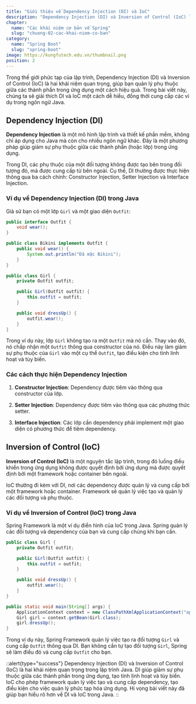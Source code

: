 ```yaml
---
title: "Giới thiệu về Dependency Injection (DI) và IoC"
description: "Dependency Injection (DI) và Inversion of Control (IoC) là hai khái niệm quan trọng trong lập trình Java. DI giúp giảm sự phụ thuộc giữa các thành phần trong ứng dụng, tạo tính linh hoạt và tùy biến."
chapter:
  name: "Các khái niệm cơ bản về Spring"
  slug: "chuong-02-cac-khai-niem-co-ban"
category:
  name: "Spring Boot"
  slug: "spring-boot"
image: https://kungfutech.edu.vn/thumbnail.png
position: 2
---
```


Trong thế giới phức tạp của lập trình, Dependency Injection (DI) và Inversion of Control (IoC) là hai khái niệm quan trọng, giúp bạn quản lý phụ thuộc giữa các thành phần trong ứng dụng một cách hiệu quả. Trong bài viết này, chúng ta sẽ giải thích DI và IoC một cách dễ hiểu, đồng thời cung cấp các ví dụ trong ngôn ngữ Java.

## Dependency Injection (DI)

**Dependency Injection** là một mô hình lập trình và thiết kế phần mềm, không chỉ áp dụng cho Java mà còn cho nhiều ngôn ngữ khác. Đây là một phương pháp giúp giảm sự phụ thuộc giữa các thành phần (hoặc lớp) trong ứng dụng.

Trong DI, các phụ thuộc của một đối tượng không được tạo bên trong đối tượng đó, mà được cung cấp từ bên ngoài. Cụ thể, DI thường được thực hiện thông qua ba cách chính: Constructor Injection, Setter Injection và Interface Injection.

### Ví dụ về Dependency Injection (DI) trong Java

Giả sử bạn có một lớp `Girl` và một giao diện `Outfit`:

```java
public interface Outfit {
    void wear();
}

public class Bikini implements Outfit {
    public void wear() {
        System.out.println("Đã mặc Bikini");
    }
}

public class Girl {
    private Outfit outfit;

    public Girl(Outfit outfit) {
        this.outfit = outfit;
    }

    public void dressUp() {
        outfit.wear();
    }
}
```

Trong ví dụ này, lớp `Girl` không tạo ra một `Outfit` mà nó cần. Thay vào đó, nó chấp nhận một `Outfit` thông qua constructor của nó. Điều này làm giảm sự phụ thuộc của `Girl` vào một cụ thể `Outfit`, tạo điều kiện cho tính linh hoạt và tùy biến.

### Các cách thực hiện Dependency Injection

1. **Constructor Injection**: Dependency được tiêm vào thông qua constructor của lớp.

2. **Setter Injection**: Dependency được tiêm vào thông qua các phương thức setter.

3. **Interface Injection**: Các lớp cần dependency phải implement một giao diện có phương thức để tiêm dependency.

## Inversion of Control (IoC)

**Inversion of Control (IoC)** là một nguyên tắc lập trình, trong đó luồng điều khiển trong ứng dụng không được quyết định bởi ứng dụng mà được quyết định bởi một framework hoặc container bên ngoài.

IoC thường đi kèm với DI, nơi các dependency được quản lý và cung cấp bởi một framework hoặc container. Framework sẽ quản lý việc tạo và quản lý các đối tượng và phụ thuộc.

### Ví dụ về Inversion of Control (IoC) trong Java

Spring Framework là một ví dụ điển hình của IoC trong Java. Spring quản lý các đối tượng và dependency của bạn và cung cấp chúng khi bạn cần.

```java
public class Girl {
    private Outfit outfit;

    public Girl(Outfit outfit) {
        this.outfit = outfit;
    }

    public void dressUp() {
        outfit.wear();
    }
}

public static void main(String[] args) {
    ApplicationContext context = new ClassPathXmlApplicationContext("applicationContext.xml");
    Girl girl = context.getBean(Girl.class);
    girl.dressUp();
}
```

Trong ví dụ này, Spring Framework quản lý việc tạo ra đối tượng `Girl` và cung cấp `Outfit` thông qua DI. Bạn không cần tự tạo đối tượng `Girl`, Spring sẽ làm điều đó và cung cấp `Outfit` cho bạn.

::alert{type="success"}
Dependency Injection (DI) và Inversion of Control (IoC) là hai khái niệm quan trọng trong lập trình Java. DI giúp giảm sự phụ thuộc giữa các thành phần trong ứng dụng, tạo tính linh hoạt và tùy biến. IoC cho phép framework quản lý việc tạo và cung cấp dependency, tạo điều kiện cho việc quản lý phức tạp hóa ứng dụng. Hi vọng bài viết này đã giúp bạn hiểu rõ hơn về DI và IoC trong Java.
::
